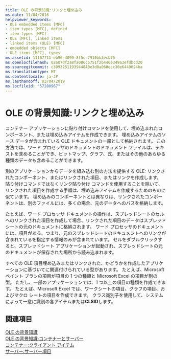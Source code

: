 ```yaml
---
title: OLE の背景知識:リンクと埋め込み
ms.date: 11/04/2016
helpviewer_keywords:
- OLE embedded items [MFC]
- item types [MFC], defined
- item types [MFC]
- OLE [MFC], linked items
- linked items (OLE) [MFC]
- embedded objects [MFC]
- OLE items [MFC], types
ms.assetid: 11107711-eb96-4099-8f5c-7910bb3ecb75
ms.openlocfilehash: 02607df2a8fa086c5751f2b446e349a3efdbcd20
ms.sourcegitcommit: c3093251193944840e3d0a068ecc30e6449624ba
ms.translationtype: MT
ms.contentlocale: ja-JP
ms.lasthandoff: 03/04/2019
ms.locfileid: "57280967"
---
```

# <a name="ole-background-linking-and-embedding"></a>OLE の背景知識:リンクと埋め込み

コンテナー アプリケーションに貼り付けコマンドを使用して、埋め込まれたコンポーネント、または埋め込みアイテムを作成できます。 埋め込みアイテムのソース データが含まれている OLE ドキュメントの一部として格納されます。 この方法では、ワード プロセッサのドキュメントのドキュメント ファイルは、テキストを含めることができ、ビットマップ、グラフ、式、またはその他のあらゆる種類のデータも含めることができます。

別のアプリケーションからデータを組み込む別の方法を提供する OLE: リンクされたコンポーネント、またはリンクされた項目、またはリンクを作成します。 貼り付けコマンドではなくリンク貼り付け コマンドを使用することを除いて、リンクされた項目を作成する手順は、埋め込みアイテムを作成するためのものに似ています。 埋め込みのコンポーネントとは異なりは、リンクされたコンポーネントは、別のファイルには、多くの場合、元のデータへのパスを格納します。

たとえば、ワード プロセッサ ドキュメントの操作は、スプレッドシートのセルへのリンクされた項目を作成して場合、リンクされた項目のデータはスプレッドシートの元のドキュメントに格納されます。 ワード プロセッサのドキュメントには、項目がある、つまり、元のスプレッドシートのドキュメントへのリンクが含まれているを指定する情報のみが含まれています。 セルをダブルクリックすると、スプレッドシート アプリケーションが起動され、スプレッドシートの元のドキュメントが保存された場所から読み込まれます。

すべての OLE 項目埋め込みまたはリンクされた、かどうかを作成したアプリケーションに基づいてに関連付けられている型があります。 たとえば、Microsoft ペイント ブラシの項目が項目の 1 つの種類と Microsoft Excel の項目が別の型。 ただし、一部のアプリケーションでは、1 つ以上の項目の種類を作成できます。 たとえば、Microsoft Excel では、ワークシートの項目、グラフの項目、およびマクロ シートの項目を作成できます。 クラス識別子を使用して、システムによって一意に識別の各アイテムまたは**CLSID**します。

## <a name="see-also"></a>関連項目

[OLE の背景知識](../mfc/ole-background.md)<br/>
[OLE の背景知識:コンテナーとサーバー](../mfc/ole-background-containers-and-servers.md)<br/>
[コンテナー:クライアント アイテム](../mfc/containers-client-items.md)<br/>
[サーバー:サーバー項目](../mfc/servers-server-items.md)
